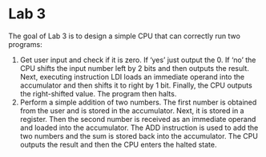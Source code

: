 # Lab 3

The goal of Lab 3 is to design a simple CPU that can correctly run two programs:
1. Get user input and check if it is zero. If ‘yes’ just output the 0. If ‘no’ the 
CPU shifts the input number left by 2 bits and then outputs the result. Next, executing instruction LDI 
loads an immediate operand into the accumulator and then shifts it to right by 1 bit. Finally, the CPU 
outputs the right-shifted value. The program then halts.
2. Perform a simple addition of two numbers. The first number is obtained from the user and is 
stored in the accumulator. Next, it is stored in a register. Then the second number is received 
as an immediate operand and loaded into the accumulator. The ADD instruction is used to add the two 
numbers and the sum is stored back into the accumulator. The CPU outputs the result and then the CPU 
enters the halted state.
